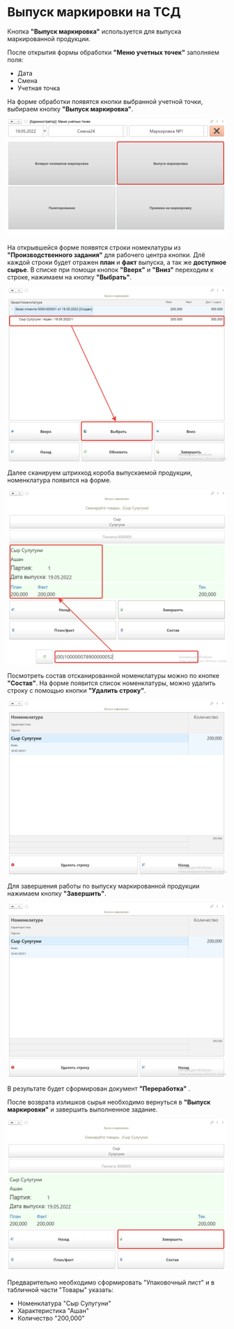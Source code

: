 # Выпуск маркировки на ТСД
 
Кнопка **"Выпуск маркировка"** используется для выпуска маркированной продукции.
 
После открытия формы обработки **"Меню учетных точек"** заполняем поля:

- Дата
- Смена
- Учетная точка

На форме обработки появятся кнопки выбранной учетной точки, выбираем кнопку **"Выпуск маркировка"**.
 
![1](Vypysk.assets/1.png)
 
На открывшейся форме появятся строки номеклатуры из **"Производственного задания"** для рабочего центра кнопки. Длё каждой строки  будет отражен **план** и **факт** выпуска, а так же **доступное сырье**. В списке при помощи кнопок **"Вверх"** и **"Вниз"** переходим к строке, нажимаем на кнопку **"Выбрать"**.
 
![2](Vypysk.assets/2.png)
 
Далее сканируем штрихкод короба выпускаемой продукции, номенклатура появится на форме.
 
![3](Vypysk.assets/3.png)
 
Посмотреть состав отсканированной номенклатуры можно по кнопке **"Состав"**. На форме появится список номенклатуры, можно удалить строку с помощью кнопки **"Удалить строку"**.
 
![4](Vypysk.assets/4.png)
 
Для завершения работы по выпуску маркированной продукции нажимаем кнопку **"Завершить"**.
 
![4](Vypysk.assets/4.png)

В результате будет сформирован документ **"Переработка"** .

После возврата излишков сырья необходимо вернуться в **"Выпуск маркировки"** и завершить выполненное задание.

![5](Vypysk.assets/5.png)


Предварительно необходимо сформировать "Упаковочный лист" и в табличной части "Товары" указать:

- Номенклатура "Сыр Сулугуни"
- Характеристика "Ашан"
- Количество "200,000"